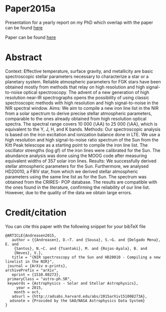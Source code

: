 # Paper2015a

Presentation for a yearly report on my PhD which overlap with the paper can be found [here](http://danielandreasen.github.io/Paper2015a/index.html#/)

Paper can be found [here](http://adsabs.harvard.edu/abs/2015arXiv151008273A)


# Abstract
Context: Effective temperature, surface gravity, and metallicity are basic spectroscopic stellar parameters necessary to characterize a star or a planetary system. Reliable atmospheric parameters for FGK stars have been obtained mostly from methods that relay on high resolution and high signal-to-noise optical spectroscopy. The advent of a new generation of high resolution near-IR spectrographs opens the possibility of using classic spectroscopic methods with high resolution and high signal-to-noise in the NIR spectral window. Aims: We aim to compile a new iron line list in the NIR from a solar spectrum to derive precise stellar atmospheric parameters, comparable to the ones already obtained from high resolution optical spectra. The spectral range covers 10 000 {\AA} to 25 000 {\AA}, which is equivalent to the Y, J, H, and K bands. Methods: Our spectroscopic analysis is based on the iron excitation and ionization balance done in LTE. We use a high resolution and high signal-to-noise ratio spectrum of the Sun from the Kitt Peak telescope as a starting point to compile the iron line list. The oscillator strengths (log gf) of the iron lines were calibrated for the Sun. The abundance analysis was done using the MOOG code after measuring equivalent widths of 357 solar iron lines. Results: We successfully derived stellar atmospheric parameters for the Sun. Furthermore, we analysed HD20010, a F8IV star, from which we derived stellar atmospheric parameters using the same line list as for the Sun. The spectrum was obtained from the CRIRES- POP database. The results are compatible with the ones found in the literature, confirming the reliability of our line list. However, due to the quality of the data we obtain large errors.

# Credit/citation
You can cite this paper with the following snippet for your bibTeX file

    @ARTICLE{Andreasen2015,
       author = {{Andreasen}, D.~T. and {Sousa}, S.~G. and {Delgado Mena}, E. and 
	    {Santos}, N.~C. and {Tsantaki}, M. and {Rojas-Ayala}, B. and 
	    {Neves}, V.},
       title = "{NIR spectroscopy of the Sun and HD20010 - Compiling a new linelist in the NIR}",
     journal = {ArXiv e-prints},
    archivePrefix = "arXiv",
       eprint = {1510.08273},
     primaryClass = "astro-ph.SR",
     keywords = {Astrophysics - Solar and Stellar Astrophysics},
         year = 2015,
        month = oct,
       adsurl = {http://adsabs.harvard.edu/abs/2015arXiv151008273A},
      adsnote = {Provided by the SAO/NASA Astrophysics Data System}
    }
